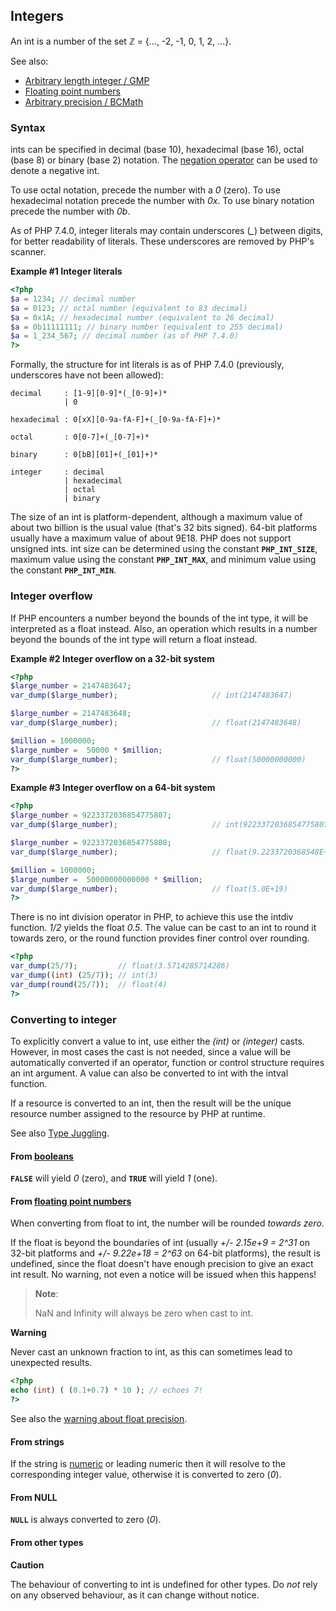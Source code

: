 Integers
--------

An <span class="type">int</span> is a number of the set ℤ = {..., -2,
-1, 0, 1, 2, ...}.

See also:

-   <span class="simpara">
    <a href="/book/gmp.html" class="link">Arbitrary length integer / GMP</a>
    </span>
-   <span class="simpara">
    <a href="/language/types/float.html" class="link">Floating point numbers</a>
    </span>
-   <span class="simpara">
    <a href="/book/bc.html" class="link">Arbitrary precision / BCMath</a>
    </span>

### Syntax

<span class="type">int</span>s can be specified in decimal (base 10),
hexadecimal (base 16), octal (base 8) or binary (base 2) notation. The
<a href="/language/operators/arithmetic.html" class="link">negation operator</a>
can be used to denote a negative <span class="type">int</span>.

To use octal notation, precede the number with a *0* (zero). To use
hexadecimal notation precede the number with *0x*. To use binary
notation precede the number with *0b*.

As of PHP 7.4.0, integer literals may contain underscores (*\_*) between
digits, for better readability of literals. These underscores are
removed by PHP's scanner.

**Example \#1 Integer literals**

``` php
<?php
$a = 1234; // decimal number
$a = 0123; // octal number (equivalent to 83 decimal)
$a = 0x1A; // hexadecimal number (equivalent to 26 decimal)
$a = 0b11111111; // binary number (equivalent to 255 decimal)
$a = 1_234_567; // decimal number (as of PHP 7.4.0)
?>
```

Formally, the structure for <span class="type">int</span> literals is as
of PHP 7.4.0 (previously, underscores have not been allowed):

    decimal     : [1-9][0-9]*(_[0-9]+)*
                | 0

    hexadecimal : 0[xX][0-9a-fA-F]+(_[0-9a-fA-F]+)*

    octal       : 0[0-7]+(_[0-7]+)*

    binary      : 0[bB][01]+(_[01]+)*

    integer     : decimal
                | hexadecimal
                | octal
                | binary

The size of an <span class="type">int</span> is platform-dependent,
although a maximum value of about two billion is the usual value (that's
32 bits signed). 64-bit platforms usually have a maximum value of about
9E18. PHP does not support unsigned <span class="type">int</span>s.
<span class="type">int</span> size can be determined using the constant
**`PHP_INT_SIZE`**, maximum value using the constant **`PHP_INT_MAX`**,
and minimum value using the constant **`PHP_INT_MIN`**.

### Integer overflow

If PHP encounters a number beyond the bounds of the <span
class="type">int</span> type, it will be interpreted as a <span
class="type">float</span> instead. Also, an operation which results in a
number beyond the bounds of the <span class="type">int</span> type will
return a <span class="type">float</span> instead.

**Example \#2 Integer overflow on a 32-bit system**

``` php
<?php
$large_number = 2147483647;
var_dump($large_number);                     // int(2147483647)

$large_number = 2147483648;
var_dump($large_number);                     // float(2147483648)

$million = 1000000;
$large_number =  50000 * $million;
var_dump($large_number);                     // float(50000000000)
?>
```

**Example \#3 Integer overflow on a 64-bit system**

``` php
<?php
$large_number = 9223372036854775807;
var_dump($large_number);                     // int(9223372036854775807)

$large_number = 9223372036854775808;
var_dump($large_number);                     // float(9.2233720368548E+18)

$million = 1000000;
$large_number =  50000000000000 * $million;
var_dump($large_number);                     // float(5.0E+19)
?>
```

There is no <span class="type">int</span> division operator in PHP, to
achieve this use the <span class="function">intdiv</span> function.
*1/2* yields the <span class="type">float</span> *0.5*. The value can be
cast to an <span class="type">int</span> to round it towards zero, or
the <span class="function">round</span> function provides finer control
over rounding.

``` php
<?php
var_dump(25/7);         // float(3.5714285714286)
var_dump((int) (25/7)); // int(3)
var_dump(round(25/7));  // float(4)
?>
```

### Converting to integer

To explicitly convert a value to <span class="type">int</span>, use
either the *(int)* or *(integer)* casts. However, in most cases the cast
is not needed, since a value will be automatically converted if an
operator, function or control structure requires an <span
class="type">int</span> argument. A value can also be converted to <span
class="type">int</span> with the <span class="function">intval</span>
function.

If a <span class="type">resource</span> is converted to an <span
class="type">int</span>, then the result will be the unique resource
number assigned to the <span class="type">resource</span> by PHP at
runtime.

See also
<a href="/language/types/type-juggling.html" class="link">Type Juggling</a>.

#### From <a href="/language/types/boolean.html" class="link">booleans</a>

**`FALSE`** will yield *0* (zero), and **`TRUE`** will yield *1* (one).

#### From <a href="/language/types/float.html" class="link">floating point numbers</a>

When converting from <span class="type">float</span> to <span
class="type">int</span>, the number will be rounded *towards zero*.

If the float is beyond the boundaries of <span class="type">int</span>
(usually *+/- 2.15e+9 = 2^31* on 32-bit platforms and *+/- 9.22e+18 =
2^63* on 64-bit platforms), the result is undefined, since the <span
class="type">float</span> doesn't have enough precision to give an exact
<span class="type">int</span> result. No warning, not even a notice will
be issued when this happens!

> **Note**:
>
> NaN and Infinity will always be zero when cast to <span
> class="type">int</span>.

**Warning**

Never cast an unknown fraction to <span class="type">int</span>, as this
can sometimes lead to unexpected results.

``` php
<?php
echo (int) ( (0.1+0.7) * 10 ); // echoes 7!
?>
```

See also the
<a href="/language/types/float.html#warn.float-precision" class="link">warning about float precision</a>.

#### From strings

If the string is
<a href="/language/types/numeric-strings.html" class="link">numeric</a>
or leading numeric then it will resolve to the corresponding integer
value, otherwise it is converted to zero (*0*).

#### From <span class="type">NULL</span>

**`NULL`** is always converted to zero (*0*).

#### From other types

**Caution**

The behaviour of converting to <span class="type">int</span> is
undefined for other types. Do *not* rely on any observed behaviour, as
it can change without notice.

